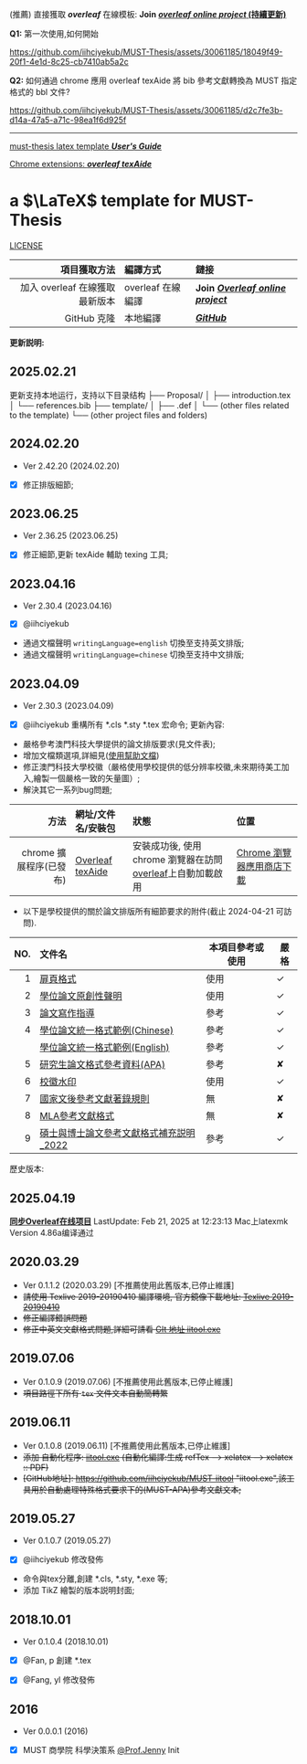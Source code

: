 
(推薦) 直接獲取 **_overleaf_** 在線模板:
**Join** [**_overleaf online project_ (持續更新)**](https://www.overleaf.com/read/mjzpcxztzqzv#3b0b73)

**Q1:** 第一次使用,如何開始

https://github.com/iihciyekub/MUST-Thesis/assets/30061185/18049f49-20f1-4e1d-8c25-cb7410ab5a2c

**Q2:** 如何通過 chrome 應用 overleaf texAide 將 bib 參考文獻轉換為 MUST 指定格式的 bbl 文件?

https://github.com/iihciyekub/MUST-Thesis/assets/30061185/d2c7fe3b-d14a-47a5-a71c-98ea1f6d925f


---

[must-thesis latex template ***User's Guide***](https://iihciyekub.github.io/must-thesis-manual/)

[Chrome extensions: ***overleaf texAide***](https://chrome.google.com/webstore/detail/overleaf-s2tbib2bbl/icekiliecbhnockmfkehoebbkmhmapmo)

#  a $\LaTeX$ template for MUST-Thesis

[LICENSE](http://www.latex-project.org/lppl.txt)

|            項目獲取方法 | 編譯方式 |鏈接|
| --------------: |  :---------------------- |:---------------------- |
| 加入 overleaf 在線獲取最新版本| overleaf 在線編譯 | **Join** [**_Overleaf online project_**](https://www.overleaf.com/read/mjzpcxztzqzv#3b0b73)|
| GitHub 克隆| 本地編譯 | [**_GitHub_**](https://github.com/iihciyekub/MUST-Thesis/assets/30061185/f00ab6eb-6f1d-472f-8bc9-cdc4a1ca3e30)|

**更新説明:**
## 2025.02.21
更新支持本地运行，支持以下目录结构
├── Proposal/
│   ├── introduction.tex
│   └── references.bib
├── template/
│   ├── .def
│   └── (other files related to the template)
└── (other project files and folders)

## 2024.02.20
- Ver 2.42.20 (2024.02.20)
- [x] 修正排版細節;
  

## 2023.06.25
- Ver 2.36.25 (2023.06.25)
- [x] 修正細節,更新 texAide 輔助 texing 工具;
  
## 2023.04.16
- Ver 2.30.4 (2023.04.16)
- [x] @iihciyekub
- 通過文檔聲明 `writingLanguage=english` 切換至支持英文排版; 
- 通過文檔聲明 `writingLanguage=chinese` 切換至支持中文排版; 

## 2023.04.09
- Ver 2.30.3 (2023.04.09)
- [x] @iihciyekub 重構所有 *.cls *.sty *.tex 宏命令;
更新內容:
- 嚴格參考澳門科技大學提供的論文排版要求(見文件表);
- 增加文檔類選項,詳細見([使用幫助文檔](https://iihciyekub.github.io/must-thesis-manual/))
- 修正澳門科技大學校徽（嚴格使用學校提供的低分辨率校徽,未來期待美工加入,繪製一個嚴格一致的矢量圖）;
- 解決其它一系列bug問題;

|            方法 | 網址/文件名/安裝包                                           | 狀態                                                         | 位置                    |
| --------------: | :----------------------------------------------------------- | :----------------------------------------------------------- | :---------------------- |
| chrome 擴展程序(已發布) | [Overleaf texAide](https://chrome.google.com/webstore/detail/overleaf-s2tbib2bbl/icekiliecbhnockmfkehoebbkmhmapmo)                                 | 安裝成功後, 使用 chrome 瀏覽器在訪問 [overleaf](https://www.overleaf.com/read/mjzpcxztzqzv)上自動加載啟用 | [Chrome 瀏覽器應用商店下載](https://chrome.google.com/webstore/detail/overleaf-s2tbib2bbl/icekiliecbhnockmfkehoebbkmhmapmo?hl=zh-CN)     |





- 以下是學校提供的關於論文排版所有細節要求的附件(截止 2024-04-21 可訪問).

|  NO. | 文件名                                                       | 本項目參考或使用 | 嚴格      |
| ---: | :----------------------------------------------------------- | ---------------- | ---- |
|    1 | [扉頁格式](https://www.must.edu.mo/images/GSO/files/sgsdocument/GS004.pdf) | 使用             | ✓    |
|    2 | [學位論文原創性聲明](https://www.must.edu.mo/images/GSO/files/S023學位論文原創性聲明BI.pdf) | 使用             | ✓    |
|    3 | [論文寫作指導](https://www.must.edu.mo/images/GSO/files/sgsdocument/GS002.pdf) | 參考             | ✓    |
|    4 | [學位論文統一格式範例(Chinese)](https://www.must.edu.mo/images/GSO/files/sgsdocument/GS001.pdf) | 參考             | ✓    |
|     | [學位論文統一格式範例(English)](https://www.must.edu.mo/images/GSO/files/sgsdocument/Thesis-sample-Eng.pdf) | 參考             | ✓    |
|    5 | [研究生論文格式參考資料(APA)](http://www.must.edu.mo/images/SGS/files/APA_7th_0710.pdf) | 參考             | ✘     |
|    6 | [校徽水印](https://lib.must.edu.mo/sites/default/files/must-logo.jpg) | 使用             | ✓    |
|    7 | [國家文後參考文獻著錄規則](http://www.must.edu.mo/images/SGS/files/GBT7714_2015.pdf) | 無               | ✘    |
|    8 | [MLA參考文獻格式](https://www.must.edu.mo/images/SGS/files/MLA參考文獻格式.pdf) | 無               | ✘    |
|    9 | [碩士與博士論文參考文獻格式補充説明_2022](https://www.must.edu.mo/images/MSB/files/碩士與博士論文參考文獻格式補充説明_2022.pdf) | 參考             | ✓    |


歷史版本:
## 2025.04.19
[**同步Overleaf在线项目**](https://www.overleaf.com/read/mjzpcxztzqzv#3b0b73)
LastUpdate: Feb 21, 2025 at 12:23:13
Mac上latexmk Version 4.86a编译通过

## 2020.03.29
- Ver 0.1.1.2 (2020.03.29) [不推薦使用此舊版本,已停止維護]
- ~~請使用 Texlive 2019-20190410 編譯環境, 官方鏡像下載地址: [Texlive 2019-20190410](https://mirror.bjtu.edu.cn/CTAN/systems/texlive/Images/)~~
- ~~修正編譯錯誤問題~~
- ~~修正中英文文獻格式問題,詳細可請看  [GIt 地址 iitool.exe](https://github.com/iihciyekub/MUST-iitool)~~

## 2019.07.06
- Ver 0.1.0.9 (2019.07.06) [不推薦使用此舊版本,已停止維護]
- ~~項目路徑下所有 `tex` 文件文本自動簡轉繁~~

## 2019.06.11
- Ver 0.1.0.8 (2019.06.11) [不推薦使用此舊版本,已停止維護]
- ~~添加 自動化程序: [iitool.exe](https://github.com/iihciyekub/MUST-iitool) (自動化編譯:生成 refTex --> xelatex --> xelatex :: PDF)~~
- ~~[GitHub地址]: https://github.com/iihciyekub/MUST-iitool	"iitool.exe",該工具用於自動處理特殊格式要求下的(MUST-APA)參考文獻文本;~~

## 2019.05.27
- Ver 0.1.0.7 (2019.05.27)
- [x] @iihciyekub 修改發佈
- 命令與tex分離,創建 *.cls, *.sty, *.exe 等;
- 添加 TikZ 繪製的版本説明封面;

## 2018.10.01
- Ver 0.1.0.4 (2018.10.01)
- [x] @Fan, p 創建 *.tex 
- [x] @Fang, yl 修改發佈


## 2016
- Ver 0.0.0.1 (2016)
- [x] MUST 商學院 科學決策系 [@Prof.Jenny](https://www.must.edu.mo/images/MSB/files/ChenYan_TC.pdf) Init
